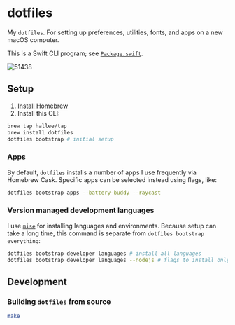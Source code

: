 # dotfiles

My `dotfiles`. For setting up preferences, utilities, fonts, and apps on a new macOS computer.

This is a Swift CLI program; see [`Package.swift`](Package.swift).

![51438](https://user-images.githubusercontent.com/739304/151281254-ec7eea48-a3f3-4ae8-a91b-025d8efbbba3.gif)


## Setup

1. [Install Homebrew](https://brew.sh)
2. Install this CLI:
```sh
brew tap hallee/tap
brew install dotfiles
dotfiles bootstrap # initial setup
```

### Apps

By default, `dotfiles` installs a number of apps I use frequently via Homebrew Cask. Specific apps can be selected instead using flags, like:

```sh
dotfiles bootstrap apps --battery-buddy --raycast
```

### Version managed development languages

I use [`mise`](https://mise.jdx.dev) for installing languages and environments. Because setup can take a long time, this command is separate from `dotfiles bootstrap everything`:

```sh
dotfiles bootstrap developer languages # install all languages
dotfiles bootstrap developer languages --nodejs # flags to install only specific languages
```

## Development

### Building `dotfiles` from source

```sh
make
```
